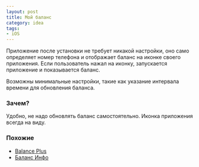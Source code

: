 ```yaml
---
layout: post
title: Мой баланс
category: idea
tags:
- iOS
---
```


Приложение после установки не требует никакой настройки, оно само определяет номер телефона и отображает баланс на иконке своего приложения.
Если пользователь нажал на иконку, запускается приложение и показывается баланс.

Возможны минимальные настройки, такие как указание интервала времени для обновления баланса.

### Зачем?

Удобно, не надо обновлять баланс самостоятельно. Иконка приложения всегда на виду.

### Похожие

- [Balance Plus](https://itunes.apple.com/ru/app/balanceplus/id533796593?mt=8&ign-mpt=uo%3D4)
- [Баланс Инфо](https://itunes.apple.com/ru/app/balans-info-mobil-nyh-telefonov/id523731289?mt=8)
